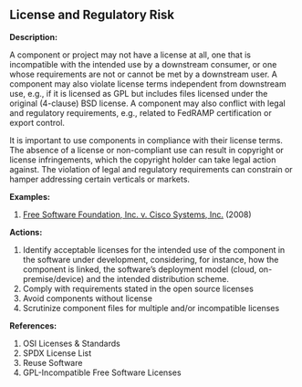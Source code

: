 ## License and Regulatory Risk

**Description:**

A component or project may not have a license at all, one that is incompatible with the intended use by a downstream consumer, or one whose requirements are not or cannot be met by a downstream user. A component may also violate license terms independent from downstream use, e.g., if it is licensed as GPL but includes files licensed under the original (4-clause) BSD license. A component may also conflict with legal and regulatory requirements, e.g., related to FedRAMP certification or export control.

It is important to use components in compliance with their license terms. The absence of a license or non-compliant use can result in copyright or license infringements, which the copyright holder can take legal action against. The violation of legal and regulatory requirements can constrain or hamper addressing certain verticals or markets.

**Examples:**

1. [Free Software Foundation, Inc. v. Cisco Systems, Inc.](https://www.fsf.org/licensing/complaint-2008-12-11.pdf) (2008)

**Actions:**

1. Identify acceptable licenses for the intended use of the component in the software under development, considering, for instance, how the component is linked, the software’s deployment model (cloud, on-premise/device) and the intended distribution scheme.
2. Comply with requirements stated in the open source licenses
3. Avoid components without license
4. Scrutinize component files for multiple and/or incompatible licenses

**References:**

1. OSI Licenses & Standards
2. SPDX License List
3. Reuse Software
4. GPL-Incompatible Free Software Licenses

